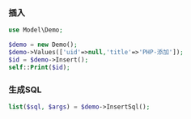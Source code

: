 ### 插入
```php
use Model\Demo;

$demo = new Demo();
$demo->Values(['uid'=>null,'title'=>'PHP-添加']);
$id = $demo->Insert();
self::Print($id);
```

### 生成SQL
```php
list($sql, $args) = $demo->InsertSql();
```